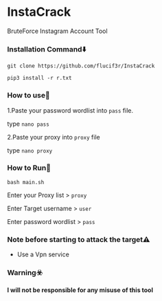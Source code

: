 # InstaCrack
BruteForce Instagram Account Tool

### Installation Command⬇️

```
git clone https://github.com/flucif3r/InstaCrack
```
```
pip3 install -r r.txt
```

### How to use🚦

1.Paste your password wordlist into ```pass``` file.

type ```nano pass```

2.Paste your proxy into ```proxy``` file

type ```nano proxy```

### How to Run🚦

```
bash main.sh
```

Enter your Proxy list > ```proxy```

Enter Target username > ```user```

Enter password wordlist > ```pass```

### Note before starting to attack the target⚠️

- Use a Vpn service

### Warning☣️

<b>I will not be responsible for any misuse of this tool</b>


